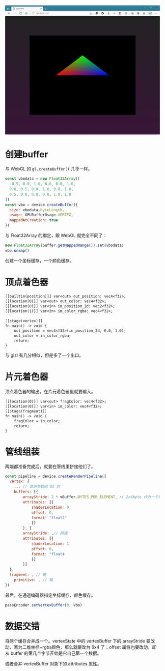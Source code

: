 ![image-20210331162931020](attachments/image-20210331162931020.png)



# 创建buffer

与 WebGL 的 `gl.createBuffer()` 几乎一样。

``` js
const vbodata = new Float32Array([
  -0.5, 0.0, 1.0, 0.0, 0.0, 1.0,
  0.0, 0.5, 0.0, 1.0, 0.0, 1.0,
  0.5, 0.0, 0.0, 0.0, 1.0, 1.0
])
const vbo = device.createBuffer({
  size: vbodata.byteLength, 
  usage: GPUBufferUsage.VERTEX,
  mappedAtCreation: true
})
```

与 Float32Array 的绑定，跟 WebGL 就完全不同了：

``` js
new Float32Array(buffer.getMappedRange()).set(vbodata)
vbo.unmap()
```

创建一个坐标缓存，一个颜色缓存。

# 顶点着色器

``` wgsl
[[builtin(position)]] var<out> out_position: vec4<f32>;
[[location(0)]] var<out> out_color: vec4<f32>;
[[location(0)]] var<in> in_position_2d: vec2<f32>;
[[location(1)]] var<in> in_color_rgba: vec4<f32>;

[[stage(vertex)]]
fn main() -> void {
	out_position = vec4<f32>(in_position_2d, 0.0, 1.0);
	out_color = in_color_rgba;
	return;
}
```

与 glsl 有几分相似，但是多了一个出口。



# 片元着色器

顶点着色器的输出，在片元着色器里就要输入。

``` wgsl
[[location(0)]] var<out> fragColor: vec4<f32>;
[[location(0)]] var<in> in_color: vec4<f32>;
[[stage(fragment)]]
fn main() -> void {
	fragColor = in_color;
	return;
}
```



# 管线组装

两端都准备完成后，就要在管线里拼接他们了。

``` js
const pipeline = device.createRenderPipeline({
  vertex: {
    ... // 其他参数同 01 的
    buffers: [{
  		arrayStride: 2 * vBuffer.BYTES_PER_ELEMENT, // 2x4byte 作为一个顶点坐标数据
  		attributes: [{
  			shaderLocation: 0,
  			offset: 0,
  			format: "float2"
			}]
		}, {
  		arrayStride: ,// 同理
  		attributes: [{
  			shaderLocation: 1,
  			offset: 0,
  			format: "float4
			}]
		}]
  },
  fragment: , // 略
	primitive: , // 略
})
```

最后，在通道编码器指定坐标缓存、颜色缓存。

``` js
passEncoder.setVertexBuffer(0, vbo)
```

# 数据交错

将两个缓存合并成一个。vertexState 中的 vertexBuffer 下的 arrayStride 要改动，若为二维坐标+rgba颜色，那么就要改为 6x4 了；offset 属性也要改动，即从 buffer 的第几个字节开始是它自己第一个数据。

或者合并 vertexBuffer 对象下的 attributes 属性。

